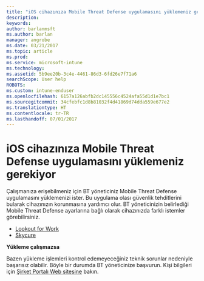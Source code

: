 ```yaml
---
title: "iOS cihazınıza Mobile Threat Defense uygulamasını yüklemeniz gerekiyor | Microsoft Docs"
description: 
keywords: 
author: barlanmsft
ms.author: barlan
manager: angrobe
ms.date: 03/21/2017
ms.topic: article
ms.prod: 
ms.service: microsoft-intune
ms.technology: 
ms.assetid: 5b9ee20b-3c4e-4461-86d3-6fd26e7f71a6
searchScope: User help
ROBOTS: 
ms.custom: intune-enduser
ms.openlocfilehash: 6157a126abfb2dc145556c4524afa55d1d1e7bc1
ms.sourcegitcommit: 34cfebfc1d8b81032f4d41869d74dda559e677e2
ms.translationtype: HT
ms.contentlocale: tr-TR
ms.lasthandoff: 07/01/2017
---
```

# <a name="you-need-to-install-mobile-threat-defense-on-your-ios-device"></a>iOS cihazınıza Mobile Threat Defense uygulamasını yüklemeniz gerekiyor

Çalışmanıza erişebilmeniz için BT yöneticiniz Mobile Threat Defense uygulamasını yüklemenizi ister. Bu uygulama olası güvenlik tehditlerini bularak cihazınızın korunmasına yardımcı olur. BT yöneticinizin belirlediği Mobile Threat Defense ayarlarına bağlı olarak cihazınızda farklı istemler görebilirsiniz.

* [Lookout for Work](you-are-prompted-to-install-lookout-for-work-ios.md)
* [Skycure](you-are-prompted-to-install-skycure-ios.md)

**Yükleme çalışmazsa**

Bazen yükleme işlemleri kontrol edemeyeceğiniz teknik sorunlar nedeniyle başarısız olabilir. Böyle bir durumda BT yöneticinize başvurun. Kişi bilgileri için [Şirket Portalı Web sitesine](http://portal.manage.microsoft.com) bakın.
